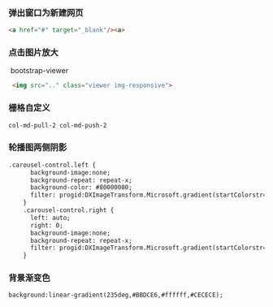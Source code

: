 ### 弹出窗口为新建网页

```html
<a href="#" target="_blank"/><a>
```

### 点击图片放大

​				bootstrap-viewer

```html
 <img src=".." class="viewer img-responsive">
```

### 栅格自定义

```html
col-md-pull-2 col-md-push-2
```

### 轮播图两侧阴影

```html
.carousel-control.left {
      background-image:none;
      background-repeat: repeat-x;
      background-color: #80000000;
      filter: progid:DXImageTransform.Microsoft.gradient(startColorstr='#80000000', endColorstr='#00000000', GradientType=0.8);
    }
    .carousel-control.right {
      left: auto;
      right: 0;
      background-image:none;
      background-repeat: repeat-x;
      filter: progid:DXImageTransform.Microsoft.gradient(startColorstr='#00000000', endColorstr='#80000000', GradientType=0.8);
    }
```

### 背景渐变色

```html
background:linear-gradient(235deg,#BBDCE6,#ffffff,#CECECE);
```

